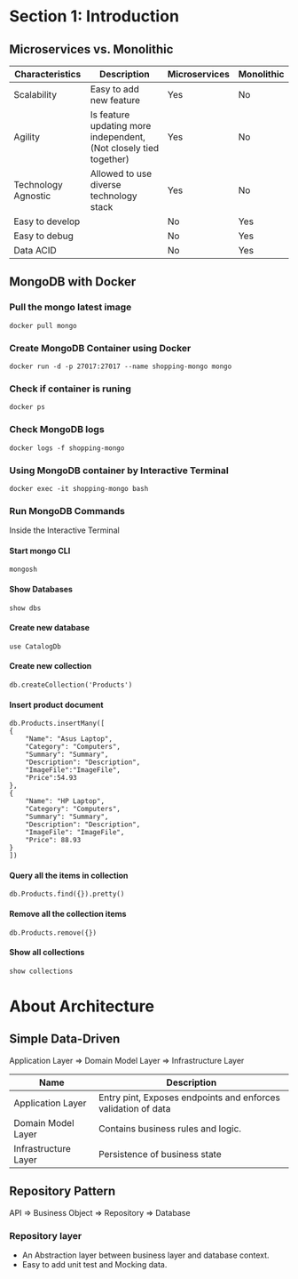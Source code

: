 # Section 1: Introduction

## Microservices vs. Monolithic

| Characteristics     | Description                                                       | Microservices | Monolithic |
| ------------------- | ----------------------------------------------------------------- | ------------- | ---------- |
| Scalability         | Easy to add new feature                                           | Yes           | No         |
| Agility             | Is feature updating more independent, (Not closely tied together) | Yes           | No         |
| Technology Agnostic | Allowed to use diverse technology stack                           | Yes           | No         |
| Easy to develop     |                                                                   | No            | Yes        |
| Easy to debug       |                                                                   | No            | Yes        |
| Data ACID           |                                                                   | No            | Yes        |


## MongoDB with Docker

### Pull the mongo latest image

`docker pull mongo`

### Create MongoDB Container using Docker

`docker run -d -p 27017:27017 --name shopping-mongo mongo`

### Check if container is runing

`docker ps`

### Check MongoDB logs

`docker logs -f shopping-mongo`

### Using MongoDB container by Interactive Terminal

`docker exec -it shopping-mongo bash`

### Run MongoDB Commands
Inside the Interactive Terminal

#### Start mongo CLI
`mongosh`

#### Show Databases

`show dbs`

#### Create new database
`use CatalogDb`

#### Create new collection

`db.createCollection('Products')`

#### Insert product document

```
db.Products.insertMany([
{
    "Name": "Asus Laptop",
    "Category": "Computers",
    "Summary": "Summary",
    "Description": "Description",
    "ImageFile":"ImageFile",
    "Price":54.93
},
{
    "Name": "HP Laptop",
    "Category": "Computers",
    "Summary": "Summary",
    "Description": "Description",
    "ImageFile": "ImageFile",
    "Price": 88.93
}
])
```

#### Query all the items in collection

`db.Products.find({}).pretty()`

#### Remove all the collection items

`db.Products.remove({})`

#### Show all collections

`show collections`

# About Architecture

## Simple Data-Driven

Application Layer => Domain Model Layer => Infrastructure Layer

|Name|Description|
|-|-|
|Application Layer|Entry pint, Exposes endpoints and enforces validation of data|
|Domain Model Layer|Contains business rules and logic.|
|Infrastructure Layer|Persistence of business state|

## Repository Pattern

API => Business Object => Repository => Database

### Repository layer

* An Abstraction layer between business layer and database context.
* Easy to add unit test and Mocking data.

